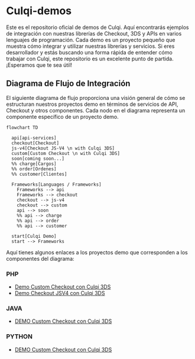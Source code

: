 # Culqi-demos

Este es el repositorio oficial de demos de Culqi. Aquí encontrarás ejemplos de integración con nuestras librerías de Checkout, 3DS y APIs en varios lenguajes de programación. Cada demo es un proyecto pequeño que muestra cómo integrar y utilizar nuestras librerías y servicios. Si eres desarrollador y estás buscando una forma rápida de entender cómo trabajar con Culqi, este repositorio es un excelente punto de partida. ¡Esperamos que te sea útil!


## Diagrama de Flujo de Integración

El siguiente diagrama de flujo proporciona una visión general de cómo se estructuran nuestros proyectos demo en términos de servicios de API, Checkout y otros componentes. Cada nodo en el diagrama representa un componente específico de un proyecto demo.

```mermaid
flowchart TD

  api[api-services]
  checkout[Checkout]
  js-v4[Checkout JS-V4 \n with Culqi 3DS]
  custom[Custom Checkout \n with Culqi 3DS]
  soon[coming soon...]
  %% charge[Cargos]
  %% order[Ordenes]
  %% customer[Clientes]

  Frameworks[Languages / Frameworks]
    Frameworks --> api
    Frameworks --> checkout
    checkout --> js-v4
    checkout --> custom
    api --> soon
    %% api --> charge
    %% api --> order
    %% api --> customer

  start[Culqi Demo]
  start --> Frameworks
```

Aquí tienes algunos enlaces a los proyectos demo que corresponden a los componentes del diagrama:

### PHP
- [Demo Custom Checkout con Culqi 3DS](./php/checkout/custom-checkout-with-culqi3ds/README.md)
- [Demo Checkout JSV4 con Culqi 3DS](./php/checkout/jsv4-with-culqi3ds/README.md)

### JAVA
- [DEMO Custom Checkout con Culqi 3DS](./java/checkout/custom-checkout-with-culqi3ds/README.md)

### PYTHON
- [DEMO Custom Checkout con Culqi 3DS](./feature/demo-python/python/checkout/custom-checkout-with-culqi3ds/README.md)